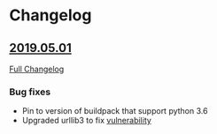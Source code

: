 # Changelog

## [2019.05.01](https://github.com/uktrade/directory-cms/releases/tag/2019.05.01)
[Full Changelog](https://github.com/uktrade/directory-cms/compare/2019.01.10_1...2019.05.01)

### Bug fixes

- Pin to version of buildpack that support python 3.6
- Upgraded urllib3 to fix [vulnerability](https://nvd.nist.gov/vuln/detail/CVE-2019-11324)
